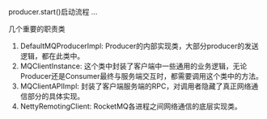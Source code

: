 producer.start()启动流程
...

几个重要的职责类
1. DefaultMQProducerImpl: Producer的内部实现类，大部分producer的发送逻辑，都在此类中。
2. MQClientInstance: 这个类中封装了客户端中一些通用的业务逻辑，无论Producer还是Consumer最终与服务端交互时，都需要调用这个类中的方法。
3. MQClientAPIImpl: 封装了客户端服务端的RPC，对调用者隐藏了真正网络通信部分的具体实现。
4. NettyRemotingClient: RocketMQ各进程之间网络通信的底层实现类。